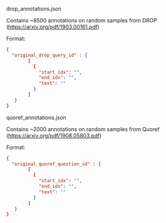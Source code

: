 drop_annotations.json

Contains ~8500 annotations on random samples from DROP (https://arxiv.org/pdf/1903.00161.pdf)

Format:
```json
{
  "original_drop_query_id" : {
        [
          {
            "start_idx": "",
            "end_idx": "",
            "text": ""
          }
        ]
   }
}
```

quoref_annotations.json

Contains ~2000 annotations on random samples from Quoref (https://arxiv.org/pdf/1908.05803.pdf)

Format:
```json
{
  "original_quoref_question_id" : {
        [
          {
            "start_idx": "",
            "end_idx": "",
            "text": ""
          }
        ]
   }
}
```
